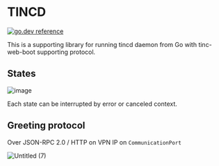 # TINCD

[![go.dev reference](https://img.shields.io/badge/go.dev-reference-007d9c?logo=go&logoColor=white&style=flat-square)](https://pkg.go.dev/github.com/tinc-boot/tincd)


This is a supporting library for running tincd daemon from Go with tinc-web-boot supporting protocol.

## States

![image](https://user-images.githubusercontent.com/6597086/81945803-1cdc8780-9631-11ea-9a4e-64c772e3af8a.png)

Each state can be interrupted by error or canceled context.

## Greeting protocol

Over JSON-RPC 2.0 / HTTP on VPN IP on `CommunicationPort`  

![Untitled (7)](https://user-images.githubusercontent.com/6597086/81946280-c28ff680-9631-11ea-90c5-8a284af0c9ba.png)